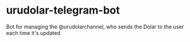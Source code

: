 # urudolar-telegram-bot
Bot for managing the @urudolarchannel, who sends the Dolar to the user each time it's updated
